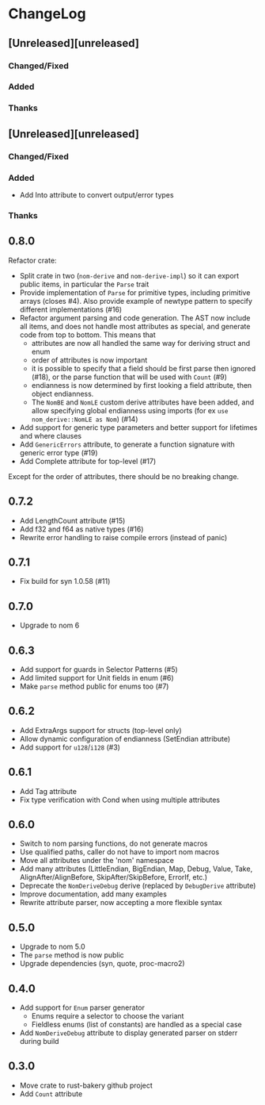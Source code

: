 # ChangeLog

## [Unreleased][unreleased]

### Changed/Fixed

### Added

### Thanks

## [Unreleased][unreleased]

### Changed/Fixed

### Added

- Add Into attribute to convert output/error types

### Thanks

## 0.8.0

Refactor crate:

- Split crate in two (`nom-derive` and `nom-derive-impl`) so it can export public items, in particular the `Parse` trait
- Provide implementation of `Parse` for primitive types, including primitive arrays (closes #4). Also provide example of newtype pattern to specify different implementations (#16)
- Refactor argument parsing and code generation. The AST now include all items, and does not handle most attributes as special, and generate code from top to bottom. This means that
  - attributes are now all handled the same way for deriving struct and enum
  - order of attributes is now important
  - it is possible to specify that a field should be first parse then ignored (#18), or the parse function that will be used with `Count` (#9)
  - endianness is now determined by first looking a field attribute, then object endianness.
  - The `NomBE` and `NomLE` custom derive attributes have been added, and allow specifying global endianness using imports (for ex `use nom_derive::NomLE as Nom`) (#14)
- Add support for generic type parameters and better support for lifetimes and where clauses
- Add `GenericErrors` attribute, to generate a function signature with generic error type (#19)
- Add Complete attribute for top-level (#17)

Except for the order of attributes, there should be no breaking change.

## 0.7.2

- Add LengthCount attribute (#15)
- Add f32 and f64 as native types (#16)
- Rewrite error handling to raise compile errors (instead of panic)

## 0.7.1

- Fix build for syn 1.0.58 (#11)

## 0.7.0

- Upgrade to nom 6

## 0.6.3

- Add support for guards in Selector Patterns (#5)
- Add limited support for Unit fields in enum (#6)
- Make `parse` method public for enums too (#7)

## 0.6.2

- Add ExtraArgs support for structs (top-level only)
- Allow dynamic configuration of endianness (SetEndian attribute)
- Add support for `u128`/`i128` (#3)

## 0.6.1

- Add Tag attribute
- Fix type verification with Cond when using multiple attributes

## 0.6.0

- Switch to nom parsing functions, do not generate macros
- Use qualified paths, caller do not have to import nom macros
- Move all attributes under the 'nom' namespace
- Add many attributes (LittleEndian, BigEndian, Map, Debug, Value, Take,
  AlignAfter/AlignBefore, SkipAfter/SkipBefore, ErrorIf, etc.)
- Deprecate the `NomDeriveDebug` derive (replaced by `DebugDerive` attribute)
- Improve documentation, add many examples
- Rewrite attribute parser, now accepting a more flexible syntax

## 0.5.0

- Upgrade to nom 5.0
- The `parse` method is now public
- Upgrade dependencies (syn, quote, proc-macro2)

## 0.4.0

- Add support for `Enum` parser generator
  - Enums require a selector to choose the variant
  - Fieldless enums (list of constants) are handled as a special case
- Add `NomDeriveDebug` attribute to display generated parser on stderr during build

## 0.3.0

- Move crate to rust-bakery github project
- Add `Count` attribute
